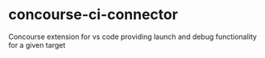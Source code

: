# concourse-ci-connector
Concourse extension for vs code providing launch and debug functionality for a given target
